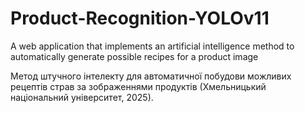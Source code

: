 # Product-Recognition-YOLOv11
A web application that implements an artificial intelligence method to automatically generate possible recipes for a product image

Метод штучного інтелекту для автоматичної побудови можливих рецептів страв за зображеннями продуктів 
(Хмельницький національний університет, 2025).
